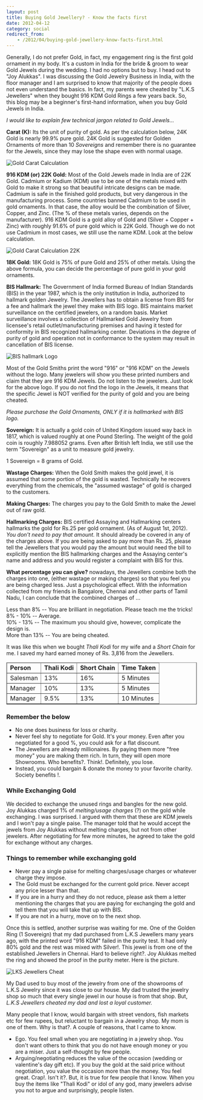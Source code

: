 ```yaml
---
layout: post
title: Buying Gold Jewellery? - Know the facts first
date: 2012-04-12
category: social
redirect_from:
    - /2012/04/buying-gold-jewellery-know-facts-first.html
---
```


Generally, I do not prefer Gold, in fact, my engagement ring is the first gold ornament in my body. It's a custom in India for the bride & groom to wear Gold Jewels during the wedding. I had no options but to buy. I head out to "Joy Alukkas". I was discussing the Gold Jewelry Business in India, with the floor manager and I am surprised to know that majority of the people does not even understand the basics. In fact, my parents were cheated by "L.K.S Jewellers" when they bought 916 KDM Gold Rings a few years back. So, this blog may be a beginner's first-hand information, when you buy Gold Jewels in India.  
  
*I would like to explain few technical jargon related to Gold Jewels...*  
  
**Carat (K):** Its the unit of purity of gold. As per the calculation below, 24K Gold is nearly 99.9% pure gold. 24K Gold is suggested for Golden Ornaments of more than 10 *Sovereigns* and remember there is no guarantee for the Jewels, since they may lose the shape even with normal usage.  
  
![Gold Carat Calculation]({{site.img-path}}/buying-gold-jewellery-carat-calculation-24k.jpg)  

**916 KDM (or) 22K Gold:** Most of the Gold Jewels made in India are of 22K Gold. Cadmium or Kadium (KDM) use to be one of the metals mixed with Gold to make it strong so that beautiful intricate designs can be made. Cadmium is safe in the finished gold products, but very dangerous in the manufacturing process. Some countries banned Cadmium to be used in gold ornaments. In that case, the alloy would be the combination of Silver, Copper, and Zinc. (The % of these metals varies, depends on the manufacturer). 916 KDM Gold is a gold alloy of Gold and (Silver + Copper + Zinc) with roughly 91.6% of pure gold which is 22K Gold. Though we do not use Cadmium in most cases, we still use the name KDM. Look at the below calculation.  
  
![Gold Carat Calculation 22K]({{site.img-path}}/buying-gold-jewellery-carat-calculation-22k.jpg)  

**18K Gold:** 18K Gold is 75% of pure Gold and 25% of other metals. Using the above formula, you can decide the percentage of pure gold in your gold ornaments.  
  
**BIS Hallmark:** The Government of India formed Bureau of Indian Standards (BIS) in the year 1987, which is the only institution in India, authorized to hallmark golden Jewelry. The Jewellers has to obtain a license from BIS for a fee and hallmark the jewel they make with BIS logo. BIS maintains market surveillance on the certified jewelers, on a random basis. Market surveillance involves a collection of Hallmarked Gold Jewelry from licensee's retail outlet/manufacturing premises and having it tested for conformity in BIS recognized hallmarking center. Deviations in the degree of purity of gold and operation not in conformance to the system may result in cancellation of BIS license.  

![BIS hallmark Logo]({{site.img-path}}/buying-gold-jewellery-carat-bis-hallmark.jpg)  
  
Most of the Gold Smiths print the word "916" or "916 KDM" on the Jewels without the logo. Many jewelers will show you these printed numbers and claim that they are 916 KDM Jewels. Do not listen to the jewelers. Just look for the above logo. If you do not find the logo in the Jewels, it means that the specific Jewel is NOT verified for the purity of gold and you are being cheated.  

*Please purchase the Gold Ornaments, ONLY if it is hallmarked with BIS logo.*  
  
**Sovereign:** It is actually a gold coin of United Kingdom issued way back in 1817, which is valued roughly at one Pound Sterling. The weight of the gold coin is roughly 7.988052 grams. Even after British left India, we still use the term "Sovereign" as a unit to measure gold jewelry.  
  
1 Sovereign = 8 grams of Gold.  
  
**Wastage Charges:** When the Gold Smith makes the gold jewel, it is assumed that some portion of the gold is wasted. Technically he recovers everything from the chemicals, the "assumed wastage" of gold is charged to the customers.  
  
**Making Charges:** The charges you pay to the Gold Smith to make the Jewel out of raw gold.  
  
**Hallmarking Charges:** BIS certified Assaying and Hallmarking centers hallmarks the gold for Rs.25 per gold ornament. (As of August 1st, 2012). *You don't need to pay that amount.* It should already be covered in any of the charges above. If you are being asked to pay more than Rs. 25, please tell the Jewellers that you would pay the amount but would need the bill to explicitly mention the BIS hallmarking charges and the Assaying center's name and address and you would register a complaint with BIS for this.  
  
**What percentage you can give?** nowadays, the Jewellers combine both the charges into one, (either wastage or making charges) so that you feel you are being charged less. Just a psychological effect. With the information collected from my friends in Bangalore, Chennai and other parts of Tamil Nadu, I can conclude that the combined charges of ...  
  
Less than 8% -- You are brilliant in negotiation. Please teach me the tricks!  
8% - 10% -- Average.  
10% - 13% -- The maximum you should give, however, complicate the design is.  
More than 13% -- You are being cheated.  
  
It was like this when we bought *Thali Kodi* for my wife and a *Short Chain* for me. I saved my hard earned money of Rs. 3,816 from the Jewellers.  

<table border="1">
<thead>
<tr>
<td><b>Person</b></td>
<td><b>Thali Kodi</b></td>
<td><b>Short Chain</b></td>
<td><b>Time Taken</b></td>
</tr>
</thead>
<tbody>
<tr>
<td>Salesman</td>
<td>13%</td>
<td>16%</td>
<td>5 Minutes</td>
</tr>
<tr>
<td>Manager</td>
<td>10%</td>
<td>13%</td>
<td>5 Minutes</td>
</tr>
<tr>
<td>Manager</td>
<td>9.5%</td>
<td>13%</td>
<td>10 Minutes</td>
</tr>
</tbody>
</table>

### Remember the below

* No one does business for loss or charity.  
* Never feel shy to negotiate for Gold. It's your money. Even after you negotiated for a good %, you could ask for a flat discount.  
* The Jewellers are already millionaires. By paying them more "free money" you are making them rich. In turn, they will open more Showrooms. Who benefits?. Think!. Definitely, you lose.   
* Instead, you could bargain & donate the money to your favorite charity. Society benefits !.  

### While Exchanging Gold

We decided to exchange the unused rings and bangles for the new gold. Joy Alukkas charged 1% of *melting/usage charges* (?) on the gold while exchanging. I was surprised. I argued with them that these are KDM jewels and I won't pay a single paise. The manager told that he would accept the jewels from Joy Alukkas without melting charges, but not from other jewelers. After negotiating for few more minutes, he agreed to take the gold for exchange without any charges.  
  
### Things to remember while exchanging gold

* Never pay a single paise for melting charges/usage charges or whatever charge they impose.  
* The Gold must be exchanged for the current gold price. Never accept any price lesser than that.  
* If you are in a hurry and they do not reduce, please ask them a letter mentioning the charges that you are paying for exchanging the gold and tell them that you will take that up with BIS.  
* If you are not in a hurry, move on to the next shop.  

Once this is settled, another surprise was waiting for me. One of the Golden Ring (1 Sovereign) that my dad purchased from L.K.S Jewellers many years ago, with the printed word "916 KDM" failed in the purity test. It had only 80% gold and the rest was mixed with Silver!. This jewel is from one of the established Jewellers in Chennai. Hard to believe right?. Joy Alukkas melted the ring and showed the proof in the purity meter. Here is the picture.  
  
![LKS Jewellers Cheat]({{site.img-path}}/lks-jewellery-916-kdm-cheat.jpg)  
  
My Dad used to buy most of the jewelry from one of the showrooms of L.K.S Jewelry since it was close to our house. My dad trusted the jewelry shop so much that every single jewel in our house is from that shop. But, *L.K.S Jewellers cheated my dad and lost a loyal customer.*  
  
Many people that I know, would bargain with street vendors, fish markets etc for few rupees, but reluctant to bargain in a Jewelry shop. My mom is one of them. Why is that?. A couple of reasons, that I came to know.  

* Ego. You feel small when you are negotiating in a jewelry shop. You don't want others to think that you do not have enough money or you are a miser. Just a self-thought by few people.   
* Arguing/negotiating reduces the value of the occasion (wedding or valentine's day gift etc). If you buy the gold at the said price without negotiation, you value the occasion more than the money. You feel great. Crap!. Isn't it?. But, it is true for few people that I know. When you buy the items like "Thali Kodi" or idol of any god, many jewelers advise you not to argue and surprisingly, people listen.  

